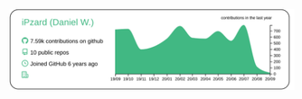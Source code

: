 ![](https://raw.githubusercontent.com/iPzard/iPzard/master/profile-summary-card-output/vue/0-profile-details.svg)
